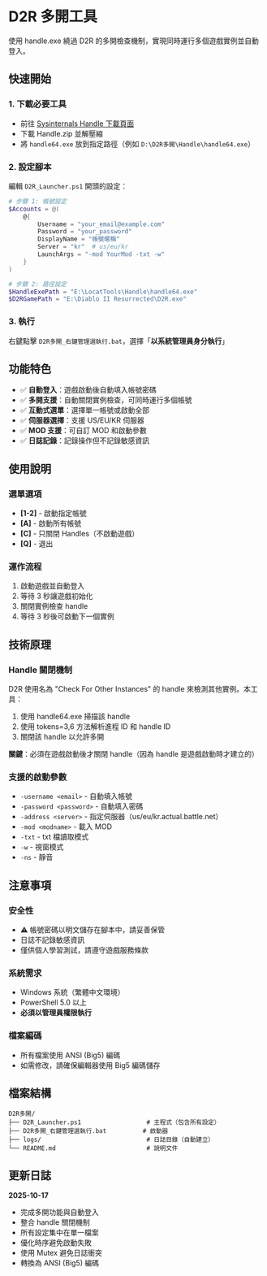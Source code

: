 # D2R 多開工具

使用 handle.exe 繞過 D2R 的多開檢查機制，實現同時運行多個遊戲實例並自動登入。

## 快速開始

### 1. 下載必要工具
- 前往 [Sysinternals Handle 下載頁面](https://learn.microsoft.com/en-us/sysinternals/downloads/handle)
- 下載 Handle.zip 並解壓縮
- 將 `handle64.exe` 放到指定路徑（例如 `D:\D2R多開\Handle\handle64.exe`）

### 2. 設定腳本
編輯 `D2R_Launcher.ps1` 開頭的設定：

```powershell
# 步驟 1: 帳號設定
$Accounts = @(
    @{
        Username = "your_email@example.com"
        Password = "your_password"
        DisplayName = "帳號暱稱"
        Server = "kr"  # us/eu/kr
        LaunchArgs = "-mod YourMod -txt -w"
    }
)

# 步驟 2: 路徑設定
$HandleExePath = "E:\LocatTools\Handle\handle64.exe"
$D2RGamePath = "E:\Diablo II Resurrected\D2R.exe"
```

### 3. 執行
右鍵點擊 `D2R多開_右鍵管理選執行.bat`，選擇「**以系統管理員身分執行**」

## 功能特色

- ✅ **自動登入**：遊戲啟動後自動填入帳號密碼
- ✅ **多開支援**：自動關閉實例檢查，可同時運行多個帳號
- ✅ **互動式選單**：選擇單一帳號或啟動全部
- ✅ **伺服器選擇**：支援 US/EU/KR 伺服器
- ✅ **MOD 支援**：可自訂 MOD 和啟動參數
- ✅ **日誌記錄**：記錄操作但不記錄敏感資訊

## 使用說明

### 選單選項
- **[1-2]** - 啟動指定帳號
- **[A]** - 啟動所有帳號
- **[C]** - 只關閉 Handles（不啟動遊戲）
- **[Q]** - 退出

### 運作流程
1. 啟動遊戲並自動登入
2. 等待 3 秒讓遊戲初始化
3. 關閉實例檢查 handle
4. 等待 3 秒後可啟動下一個實例

## 技術原理

### Handle 關閉機制
D2R 使用名為 "Check For Other Instances" 的 handle 來檢測其他實例。本工具：
1. 使用 handle64.exe 掃描該 handle
2. 使用 tokens=3,6 方法解析進程 ID 和 handle ID
3. 關閉該 handle 以允許多開

**關鍵**：必須在遊戲啟動後才關閉 handle（因為 handle 是遊戲啟動時才建立的）

### 支援的啟動參數
- `-username <email>` - 自動填入帳號
- `-password <password>` - 自動填入密碼
- `-address <server>` - 指定伺服器（us/eu/kr.actual.battle.net）
- `-mod <modname>` - 載入 MOD
- `-txt` - txt 檔讀取模式
- `-w` - 視窗模式
- `-ns` - 靜音

## 注意事項

### 安全性
- ⚠️ 帳號密碼以明文儲存在腳本中，請妥善保管
- 日誌不記錄敏感資訊
- 僅供個人學習測試，請遵守遊戲服務條款

### 系統需求
- Windows 系統（繁體中文環境）
- PowerShell 5.0 以上
- **必須以管理員權限執行**

### 檔案編碼
- 所有檔案使用 ANSI (Big5) 編碼
- 如需修改，請確保編輯器使用 Big5 編碼儲存

## 檔案結構

```
D2R多開/
├── D2R_Launcher.ps1                  # 主程式（包含所有設定）
├── D2R多開_右鍵管理選執行.bat          # 啟動器
├── logs/                             # 日誌目錄（自動建立）
└── README.md                         # 說明文件
```

## 更新日誌

**2025-10-17**
- 完成多開功能與自動登入
- 整合 handle 關閉機制
- 所有設定集中在單一檔案
- 優化時序避免啟動失敗
- 使用 Mutex 避免日誌衝突
- 轉換為 ANSI (Big5) 編碼
